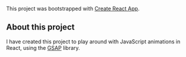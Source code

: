 This project was bootstrapped with [Create React App](https://github.com/facebook/create-react-app).

## About this project

I have created this project to play around with JavaScript animations in React, using the [GSAP](https://greensock.com/gsap/) library.